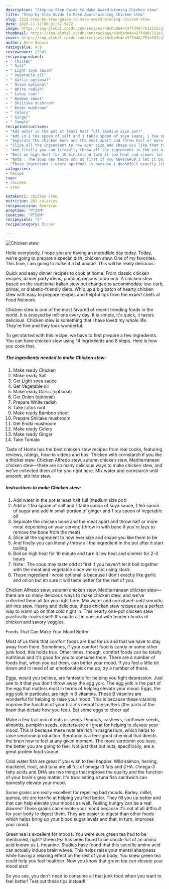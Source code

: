 ```yaml
---
description: "Step-by-Step Guide to Make Award-winning Chicken stew"
title: "Step-by-Step Guide to Make Award-winning Chicken stew"
slug: 2212-step-by-step-guide-to-make-award-winning-chicken-stew
date: 2020-11-11T00:31:57.947Z
image: https://img-global.cpcdn.com/recipes/40cbbde4e437fd40/751x532cq70/chicken-stew-recipe-main-photo.jpg
thumbnail: https://img-global.cpcdn.com/recipes/40cbbde4e437fd40/751x532cq70/chicken-stew-recipe-main-photo.jpg
cover: https://img-global.cpcdn.com/recipes/40cbbde4e437fd40/751x532cq70/chicken-stew-recipe-main-photo.jpg
author: Anne Dennis
ratingvalue: 4.9
reviewcount: 27143
recipeingredient:
- " Chicken"
- " Salt"
- " Light soya sauce"
- " Vegetable oil"
- " Garlic optional"
- " Onion optional"
- " White radish"
- " Lotus root"
- " Bamboo shoot"
- " Shiitake mushroom"
- " Enoki mushroom"
- " Celery"
- " Ginger"
- " Tomato"
recipeinstructions:
- "Add water in the pot at least half full (medium size pot)"
- "Add in 1 tea spoon of salt and 1 table spoon of soya sauce, 1 tea spoon of sugar and add in small portion of ginger and 1 tea spoon of vegetable oil"
- "Separate the chicken bone and the meat apart and throw half or more meat depending on your serving (throw in with bone if you&#39;re lazy to remove the bone from the meat)"
- "Slice all the ingredient to how ever size and shape you like them to be"
- "And finally you can literally throw all the ingredient in the pot after it start boiling"
- "Boil on high heat for 10 minute and turn it low heat and simmer for 2-3 hours"
- "Note : The soup may taste odd at first if you haven&#39;t let it boil together with the meat and vegetable since we&#39;re not using stock"
- "Those ingredient i wrote optional is because i don&#39;t exactly like garlic and onion but im sure it will taste better for the rest of you."
categories:
- Recipe
tags:
- chicken
- stew

katakunci: chicken stew 
nutrition: 261 calories
recipecuisine: American
preptime: "PT33M"
cooktime: "PT50M"
recipeyield: "2"
recipecategory: Dinner

---
```



![Chicken stew](https://img-global.cpcdn.com/recipes/40cbbde4e437fd40/751x532cq70/chicken-stew-recipe-main-photo.jpg)

Hello everybody, I hope you are having an incredible day today. Today, we're going to prepare a special dish, chicken stew. One of my favorites. This time, I am going to make it a bit unique. This will be really delicious.

Quick and easy dinner recipes to cook at home. From classic chicken recipes, dinner party ideas, pudding recipes to brunch. A chicken stew based on the traditional Italian stew but changed to accommodate low-carb, primal, or diabetic-friendly diets. Whip up a big batch of hearty chicken stew with easy to prepare recipes and helpful tips from the expert chefs at Food Network.

Chicken stew is one of the most favored of recent trending foods in the world. It is enjoyed by millions every day. It is simple, it's quick, it tastes delicious. Chicken stew is something that I have loved my whole life. They're fine and they look wonderful.


To get started with this recipe, we have to first prepare a few ingredients. You can have chicken stew using 14 ingredients and 8 steps. Here is how you cook that.

<!--inarticleads1-->

##### The ingredients needed to make Chicken stew:

1. Make ready  Chicken
1. Make ready  Salt
1. Get  Light soya sauce
1. Get  Vegetable oil
1. Make ready  Garlic (optional)
1. Get  Onion (optional)
1. Prepare  White radish
1. Take  Lotus root
1. Make ready  Bamboo shoot
1. Prepare  Shiitake mushroom
1. Get  Enoki mushroom
1. Make ready  Celery
1. Make ready  Ginger
1. Take  Tomato


Taste of Home has the best chicken stew recipes from real cooks, featuring reviews, ratings, how-to videos and tips. Thicken with cornstarch if you like a thicker stew. Chicken Alfredo stew, autumn chicken stew, Mediterranean chicken stew—there are so many delicious ways to make chicken stew, and we&#39;ve collected them all for you right here. Mix water and cornstarch until smooth; stir into stew. 

<!--inarticleads2-->

##### Instructions to make Chicken stew:

1. Add water in the pot at least half full (medium size pot)
1. Add in 1 tea spoon of salt and 1 table spoon of soya sauce, 1 tea spoon of sugar and add in small portion of ginger and 1 tea spoon of vegetable oil
1. Separate the chicken bone and the meat apart and throw half or more meat depending on your serving (throw in with bone if you&#39;re lazy to remove the bone from the meat)
1. Slice all the ingredient to how ever size and shape you like them to be
1. And finally you can literally throw all the ingredient in the pot after it start boiling
1. Boil on high heat for 10 minute and turn it low heat and simmer for 2-3 hours
1. Note : The soup may taste odd at first if you haven&#39;t let it boil together with the meat and vegetable since we&#39;re not using stock
1. Those ingredient i wrote optional is because i don&#39;t exactly like garlic and onion but im sure it will taste better for the rest of you.


Chicken Alfredo stew, autumn chicken stew, Mediterranean chicken stew—there are so many delicious ways to make chicken stew, and we&#39;ve collected them all for you right here. Mix water and cornstarch until smooth; stir into stew. Hearty and delicious, these chicken stew recipes are a perfect way to warm up on that cold night in. This hearty one-pot chicken stew practically cooks itself! It&#39;s made all in one-pot with tender chunks of chicken and savory veggies. 

Foods That Can Make Your Mood Better


Most of us think that comfort foods are bad for us and that we have to stay away from them. Sometimes, if your comfort food is candy or some other junk food, this holds true. Other times, though, comfort foods can be totally nutritious and it's good for you to consume them. There are a number of foods that, when you eat them, can better your mood. If you feel a little bit down and in need of an emotional pick me up, try a number of these.

Eggs, would you believe, are fantastic for helping you fight depression. Just see to it that you don't throw away the egg yolk. The egg yolk is the part of the egg that matters most in terms of helping elevate your mood. Eggs, the egg yolk in particular, are high in B vitamins. These B vitamins are wonderful for helping to raise your mood. This is because these vitamins improve the function of your brain's neural transmitters (the parts of the brain that dictate how you feel). Eat some eggs to cheer up!

Make a few trail mix of nuts or seeds. Peanuts, cashews, sunflower seeds, almonds, pumpkin seeds, etcetera are all great for helping to elevate your mood. This is because these nuts are rich in magnesium, which helps to raise serotonin production. Serotonin is a feel-good chemical that directs the brain how to feel at any given moment. The more serotonin you have, the better you are going to feel. Not just that but nuts, specifically, are a great protein food source.

Cold water fish are great if you wish to feel happier. Wild salmon, herring, mackerel, trout, and tuna are all full of omega-3 fats and DHA. Omega-3 fatty acids and DHA are two things that improve the quality and the function of your brain's grey matter. It's true: eating a tuna fish sandwich can earnestly elevate your mood. 

Some grains are really excellent for repelling bad moods. Barley, millet, quinoa, etc are terrific at helping you feel better. They fill you up better and that can help elevate your moods as well. Feeling hungry can be a real downer! These grains can elevate your mood because it's not at all difficult for your body to digest them. They are easier to digest than other foods which helps bring up your blood sugar levels and that, in turn, improves your mood.

Green tea is excellent for moods. You were sure green tea had to be mentioned, right? Green tea has been found to be chock-full of an amino acid known as L-theanine. Studies have found that this specific amino acid can actually induce brain waves. This helps raise your mental sharpness while having a relaxing effect on the rest of your body. You knew green tea could help you feel healthier. Now you know that green tea can elevate your mood also!

So you see, you don't need to consume all that junk food when you want to feel better! Test out  these tips  instead!


